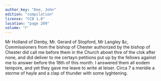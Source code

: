 ```yaml
---
author_key: "Dee, John"
edition: "compilation"
license: "CC0 1.0"
location: "page 209"
volume: "Ⅰ"
---
```

Mr Holland of Denby, Mr. Gerard of Stopford, Mr Langley &c, Commissioners from
the bishop of Chester authorized by the bishop of Chester did call me before
them in the Church abowt thre of the clok after none, and did deliver to me
certayn petitions put up by the fellows against me to answer before the 18th of
this month. I answered them all eodem tempore, and yet they gave me leave to
write at leiser. Circa 7 a meridie a storme of hayle and a clap of thunder with
some lyghtening.
